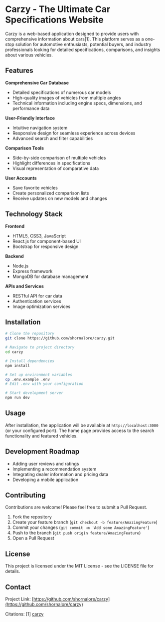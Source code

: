 # Carzy - The Ultimate Car Specifications Website

Carzy is a web-based application designed to provide users with comprehensive information about cars[1]. This platform serves as a one-stop solution for automotive enthusiasts, potential buyers, and industry professionals looking for detailed specifications, comparisons, and insights about various vehicles.

## Features

**Comprehensive Car Database**
- Detailed specifications of numerous car models
- High-quality images of vehicles from multiple angles
- Technical information including engine specs, dimensions, and performance data

**User-Friendly Interface**
- Intuitive navigation system
- Responsive design for seamless experience across devices
- Advanced search and filter capabilities

**Comparison Tools**
- Side-by-side comparison of multiple vehicles
- Highlight differences in specifications
- Visual representation of comparative data

**User Accounts**
- Save favorite vehicles
- Create personalized comparison lists
- Receive updates on new models and changes

## Technology Stack

**Frontend**
- HTML5, CSS3, JavaScript
- React.js for component-based UI
- Bootstrap for responsive design

**Backend**
- Node.js
- Express framework
- MongoDB for database management

**APIs and Services**
- RESTful API for car data
- Authentication services
- Image optimization services

## Installation

```bash
# Clone the repository
git clone https://github.com/shornalore/carzy.git

# Navigate to project directory
cd carzy

# Install dependencies
npm install

# Set up environment variables
cp .env.example .env
# Edit .env with your configuration

# Start development server
npm run dev
```

## Usage

After installation, the application will be available at `http://localhost:3000` (or your configured port). The home page provides access to the search functionality and featured vehicles.

## Development Roadmap

- Adding user reviews and ratings
- Implementing a recommendation system
- Integrating dealer information and pricing data
- Developing a mobile application

## Contributing

Contributions are welcome! Please feel free to submit a Pull Request.

1. Fork the repository
2. Create your feature branch (`git checkout -b feature/AmazingFeature`)
3. Commit your changes (`git commit -m 'Add some AmazingFeature'`)
4. Push to the branch (`git push origin feature/AmazingFeature`)
5. Open a Pull Request

## License

This project is licensed under the MIT License - see the LICENSE file for details.

## Contact

Project Link: [https://github.com/shornalore/carzy](https://github.com/shornalore/carzy)

Citations:
[1] [carzy](https://github.com/shornalore/carzy)